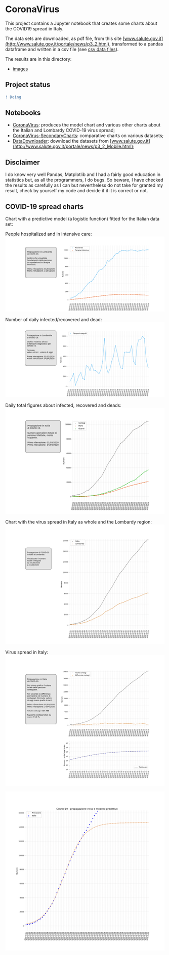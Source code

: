 # CoronaVirus
This project contains a Jupyter notebook that creates some charts about the COVID19 spread in Italy.

The data sets are downloaded, as pdf file, from this site [www.salute.gov.it](http://www.salute.gov.it/portale/news/p3_2.html), transformed to a pandas dataframe and written in a csv file (see [csv data files](./data)).

The results are in this directory:
  - [images](./images)

## Project status
```diff
! Doing
```
## Notebooks

- [CoronaVirus](notebook/CoronaVirus.ipynb): produces the model chart and various other charts about the Italian and Lombardy COVID-19 virus spread;
- [CoronaVirus-SecondaryCharts](notebook/CoronaVirus-SecondaryCharts.ipynb): comparative charts on various datasets;
- [DataDownloader](notebook/DataDownloader.ipynb): download the datasets from [www.salute.gov.it](http://www.salute.gov.it/portale/news/p3_2_Mobile.html);  

## Disclaimer
I do know very well Pandas, Matplotlib and I had a fairly good education in statistics but, as all the programmers, I do bugs.
So beware, I have checked the results as carefully as I can but nevertheless do not take for granted my result, check by yourself my 
code and decide if it it is correct or not.

## COVID-19 spread charts
Chart with a predictive model (a logistic function) fitted for the Italian data set:

People hospitalized and in intensive care:
![Hospitalized](./images/covid19_Hospedalized_IntensiveCare_deviceschart.png?)

Number of daily infected/recovered and dead:
![Daily chart](./images/covid19_differences_diagnostic_deviceschart.png?)

Daily total figures about infected, recovered and deads:
![Italy chart](./images/covid19_daily_infected_chart.png?)

Chart with the virus spread in Italy as whole and the Lombardy region:
![Italy and Lombardy composite chart](./images/covid19_composed_chart.png?)

Virus spread in Italy:
![Italy chart](./images/covid19_chart.png?)

![Italy chart with comparative logistic model](./images/covid19_IT_with_logistic_model_chart.png?)
